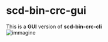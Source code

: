 # scd-bin-crc-gui

This is a <b>GUI</b> version of <b>scd-bin-crc-cli</b>
<br/>
![immagine](https://user-images.githubusercontent.com/40204830/117136930-4f831100-ada9-11eb-9f4c-e16414ce86b5.png)

